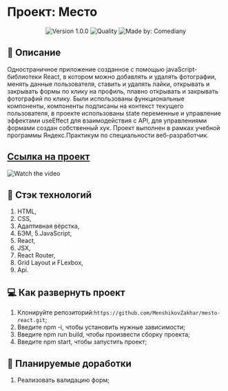 # Проект: Место
<p align="center">
    <img alt="Version 1.0.0" src="https://img.shields.io/badge/version-1.0.0-blue" />
    <img alt="Quality" src="https://img.shields.io/badge/status-release-orange.svg" >
    <img alt="Made by: Comediany" src="https://img.shields.io/badge/made%20by-MenshikovZakhar-blue" />
</p>


## :memo: Описание

Одностраничное приложение созданное с помощью javaScript-библиотеки React, в котором можно добавлять и удалять 
фотографии, менять данные пользователя, ставить и удалять лайки, открывать и закрывать формы по клику на профиль,
плавно открывать и закрывать фотографий по клику. Были использованы функциональные компоненты, компоненты подписаны 
на контекст текущего пользователя, в проекте использованы state переменные и управление эффектами useEffect для 
взаимодействия с API, для управлениями формами создан собственный хук.
Проект выполнен в рамках учебной программы Яндекс.Практикум по специальности веб-разработчик.

## [Ссылка на проект](https://menshikovzakhar.github.io/mesto-react/)

![Watch the video](./preview.gif)

## :hammer: Стэк технологий
1. HTML,
2. CSS,
3. Адаптивная вёрстка,
4. БЭМ,
5.JavaScript,
6. React, 
7. JSX,
8. React Router,
9. Grid Layout и FLexbox,
10. Api.

## 💻 Как развернуть проект

1. Клонируйте репозиторий:`https://github.com/MenshikovZakhar/mesto-react.git`;
2. Введите npm -i, чтобы установить нужные зависимости;
3. Введите npm run build, чтобы произвести сборку проекта;
4. Введите npm start, чтобы запустить проект;

## 📃 Планируемые доработки
1. Реализовать валидацию форм;
